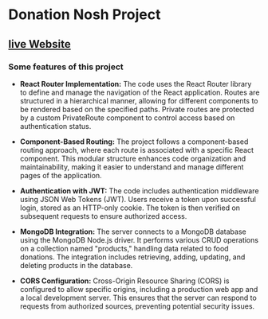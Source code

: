# Donation Nosh Project

## [live Website](https://food-donation-f7d5a.web.app/)

### Some features of this project

- **React Router Implementation:** The code uses the React Router library to define and manage the navigation of the React application. Routes are structured in a hierarchical manner, allowing for different components to be rendered based on the specified paths. Private routes are protected by a custom PrivateRoute component to control access based on authentication status.

- **Component-Based Routing:** The project follows a component-based routing approach, where each route is associated with a specific React component. This modular structure enhances code organization and maintainability, making it easier to understand and manage different pages of the application.

- **Authentication with JWT:** The code includes authentication middleware using JSON Web Tokens (JWT). Users receive a token upon successful login, stored as an HTTP-only cookie. The token is then verified on subsequent requests to ensure authorized access.

- **MongoDB Integration:** The server connects to a MongoDB database using the MongoDB Node.js driver. It performs various CRUD operations on a collection named "products," handling data related to food donations. The integration includes retrieving, adding, updating, and deleting products in the database.

- **CORS Configuration:** Cross-Origin Resource Sharing (CORS) is configured to allow specific origins, including a production web app and a local development server. This ensures that the server can respond to requests from authorized sources, preventing potential security issues.
